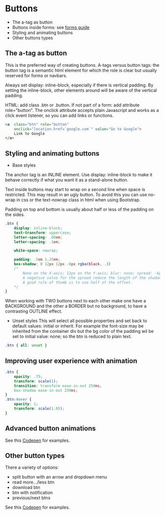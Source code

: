 # Buttons
- The a-tag as button
- Buttons inside forms: see [forms guide](../forms/forms.md)
- Styling and animating buttons
- Other buttons types

## The a-tag as button
This is the preferred way of creating buttons. A-tags versus button tags: the button tag is a semantic html element for which the role is clear but usually reserved for forms or navbars.

Always set display: inline-block, especially if there is vertical padding. By setting the inline-block, other elements around will be aware of the vertical padding.

HTML: add class .btn or .button. If not part of a form: add attribute role="button". The onclick attribute accepts plain Javascript and works as a click event listener, so you can add links or functions.
```HTML
<a 	class="btn" role="button" 
	onclick="location.href=`google.com`" value="Go to Google">
	Link to Google
</a>
```
## Styling and animating buttons
- Base styles 

The anchor tag is an INLINE element. Use display: inline-block to make it behave correctly if what you want it as a stand-alone button.

Text inside buttons may start to wrap on a second line when space is restricted. This may result in an ugly button. To avoid this you can use no-wrap in css or the text-nowrap class in html when using Bootstrap.

Padding on top and bottom is usually about half or less of the padding on the sides.
```CSS
.btn {
	display: inline-block;
	text-transform: uppercase;
	letter-spacing: .08em; 
	letter-spacing: .1em;

	white-space: nowrap;

	padding: .5em 1.25em;
	box-shadow: 0 12px 12px -6px rgba(black, .3)
	/* 
		None on the X-axis; 12px on the Y-axis; blur: none; spread: -6px;
		A negative value for the spread reduce the length of the shadow.
		A good rule of thumb is to use half of the offset.
 	*/
}
```
When working with TWO buttons next to each other make one have a BACKGROUND and the other a BORDER but no background, to have a contrasting OUTLINE effect.

- Unset styles
This will select all possible properties and set back to default values: initial or inherit. For example the font-size may be inherited from the container div but the bg color of the padding wil be set to initial value: none; so the btn is reduced to plain text.
```CSS
.btn { all: unset } 
```
## Improving user experience with animation
```CSS
.btn {
	opacity: .75;
	transform: scale(1);
	transition: transform ease-in-out 250ms, 
	box-shadow ease-in-out 250ms;
}
.btn:hover {
	opacity: 1;
	transform: scale(1.05);
}
```
## Advanced button animations
See this [Codepen](https://codepen.io/jorishr/pen/jQzRyv) for examples.

## Other button types
There a variety of options:
- split button with an arrow and dropdown menu
- read more.../less btn
- download btn
- btn with notification
- previous/next btns

See this [Codepen](https://codepen.io/jorishr/pen/oNNQwpy) for examples.